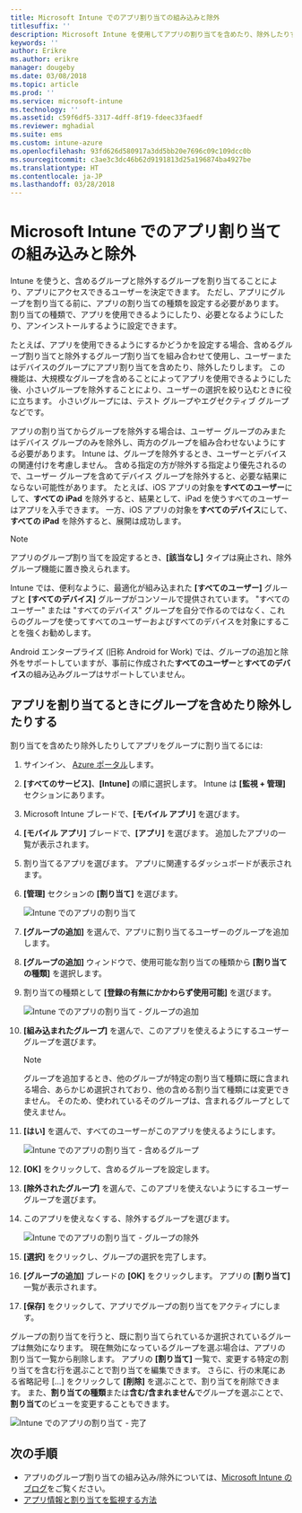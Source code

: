 ```yaml
---
title: Microsoft Intune でのアプリ割り当ての組み込みと除外
titlesuffix: ''
description: Microsoft Intune を使用してアプリの割り当てを含めたり、除外したりする方法について説明します。
keywords: ''
author: Erikre
ms.author: erikre
manager: dougeby
ms.date: 03/08/2018
ms.topic: article
ms.prod: ''
ms.service: microsoft-intune
ms.technology: ''
ms.assetid: c59f6df5-3317-4dff-8f19-fdeec33faedf
ms.reviewer: mghadial
ms.suite: ems
ms.custom: intune-azure
ms.openlocfilehash: 93fd626d580917a3dd5bb20e7696c09c109dcc0b
ms.sourcegitcommit: c3ae3c3dc46b62d9191813d25a196874ba4927be
ms.translationtype: HT
ms.contentlocale: ja-JP
ms.lasthandoff: 03/28/2018
---
```

# <a name="include-and-exclude-app-assignments-in-microsoft-intune"></a>Microsoft Intune でのアプリ割り当ての組み込みと除外

Intune を使うと、含めるグループと除外するグループを割り当てることにより、アプリにアクセスできるユーザーを決定できます。 ただし、アプリにグループを割り当てる前に、アプリの割り当ての種類を設定する必要があります。 割り当ての種類で、アプリを使用できるようにしたり、必要となるようにしたり、アンインストールするように設定できます。 

たとえば、アプリを使用できるようにするかどうかを設定する場合、含めるグループ割り当てと除外するグループ割り当てを組み合わせて使用し、ユーザーまたはデバイスのグループにアプリ割り当てを含めたり、除外したりします。 この機能は、大規模なグループを含めることによってアプリを使用できるようにした後、小さいグループを除外することにより、ユーザーの選択を絞り込むときに役に立ちます。 小さいグループには、テスト グループやエグゼクティブ グループなどです。 

アプリの割り当てからグループを除外する場合は、ユーザー グループのみまたはデバイス グループのみを除外し、両方のグループを組み合わせないようにする必要があります。 Intune は、グループを除外するとき、ユーザーとデバイスの関連付けを考慮しません。 含める指定の方が除外する指定より優先されるので、ユーザー グループを含めてデバイス グループを除外すると、必要な結果にならない可能性があります。 たとえば、iOS アプリの対象を**すべてのユーザー**にして、**すべての iPad** を除外すると、結果として、iPad を使うすべてのユーザーはアプリを入手できます。 一方、iOS アプリの対象を**すべてのデバイス**にして、**すべての iPad** を除外すると、展開は成功します。  

>[!NOTE]
>アプリのグループ割り当てを設定するとき、**[該当なし]** タイプは廃止され、除外グループ機能に置き換えられます。 
>
>Intune では、便利なように、最適化が組み込まれた **[すべてのユーザー]** グループと **[すべてのデバイス]** グループがコンソールで提供されています。 "すべてのユーザー" または "すべてのデバイス" グループを自分で作るのではなく、これらのグループを使ってすべてのユーザーおよびすべてのデバイスを対象にすることを強くお勧めします。  
>
>Android エンタープライズ (旧称 Android for Work) では、グループの追加と除外をサポートしていますが、事前に作成された**すべてのユーザー**と**すべてのデバイス**の組み込みグループはサポートしていません。

## <a name="including-and-excluding-groups-when-assigning-apps"></a>アプリを割り当てるときにグループを含めたり除外したりする 
割り当てを含めたり除外したりしてアプリをグループに割り当てるには:
1. サインイン、 [Azure ポータル](https://portal.azure.com)します。
2. **[すべてのサービス]**、**[Intune]** の順に選択します。 Intune は **[監視 + 管理]** セクションにあります。
3. Microsoft Intune ブレードで、**[モバイル アプリ]** を選びます。
4. **[モバイル アプリ]** ブレードで、**[アプリ]** を選びます。 追加したアプリの一覧が表示されます。
5. 割り当てるアプリを選びます。 アプリに関連するダッシュボードが表示されます。 
6. **[管理]** セクションの **[割り当て]** を選びます。 

    ![Intune でのアプリの割り当て](./media/apps-inc-exl-01.png)
7. **[グループの追加]** を選んで、アプリに割り当てるユーザーのグループを追加します。 
8. **[グループの追加]** ウィンドウで、使用可能な割り当ての種類から **[割り当ての種類]** を選択します。
9. 割り当ての種類として **[登録の有無にかかわらず使用可能]** を選びます。

    ![Intune でのアプリの割り当て - グループの追加](./media/apps-inc-exl-02.png)
10. **[組み込まれたグループ]** を選んで、このアプリを使えるようにするユーザー グループを選びます。

    >[!NOTE]
    >グループを追加するとき、他のグループが特定の割り当て種類に既に含まれる場合、あらかじめ選択されており、他の含める割り当て種類には変更できません。 そのため、使われているそのグループは、含まれるグループとして使えません。

11. **[はい]** を選んで、すべてのユーザーがこのアプリを使えるようにします。

    ![Intune でのアプリの割り当て - 含めるグループ](./media/apps-inc-exl-03.png)
12. **[OK]** をクリックして、含めるグループを設定します。
13. **[除外されたグループ]** を選んで、このアプリを使えないようにするユーザー グループを選びます。 
14. このアプリを使えなくする、除外するグループを選びます。

    ![Intune でのアプリの割り当て - グループの除外](./media/apps-inc-exl-04.png)
15. **[選択]** をクリックし、グループの選択を完了します。
16. **[グループの追加]** ブレードの **[OK]** をクリックします。 アプリの **[割り当て]** 一覧が表示されます。
17. **[保存]** をクリックして、アプリでグループの割り当てをアクティブにします。

グループの割り当てを行うと、既に割り当てられているか選択されているグループは無効になります。 現在無効になっているグループを選ぶ場合は、アプリの割り当て一覧から削除します。 アプリの **[割り当て]** 一覧で、変更する特定の割り当てを含む行を選ぶことで割り当てを編集できます。 さらに、行の末尾にある省略記号 [...] をクリックして **[削除]** を選ぶことで、割り当てを削除できます。 また、**割り当ての種類**または**含む/含まれません**でグループを選ぶことで、**割り当て**のビューを変更することもできます。

![Intune でのアプリの割り当て - 完了](./media/apps-inc-exl-05.png)

## <a name="next-steps"></a>次の手順

- アプリのグループ割り当ての組み込み/除外については、[Microsoft Intune のブログ](https://aka.ms/new_app_assignment_process)をご覧ください。
- [アプリ情報と割り当てを監視する方法](apps-monitor.md)